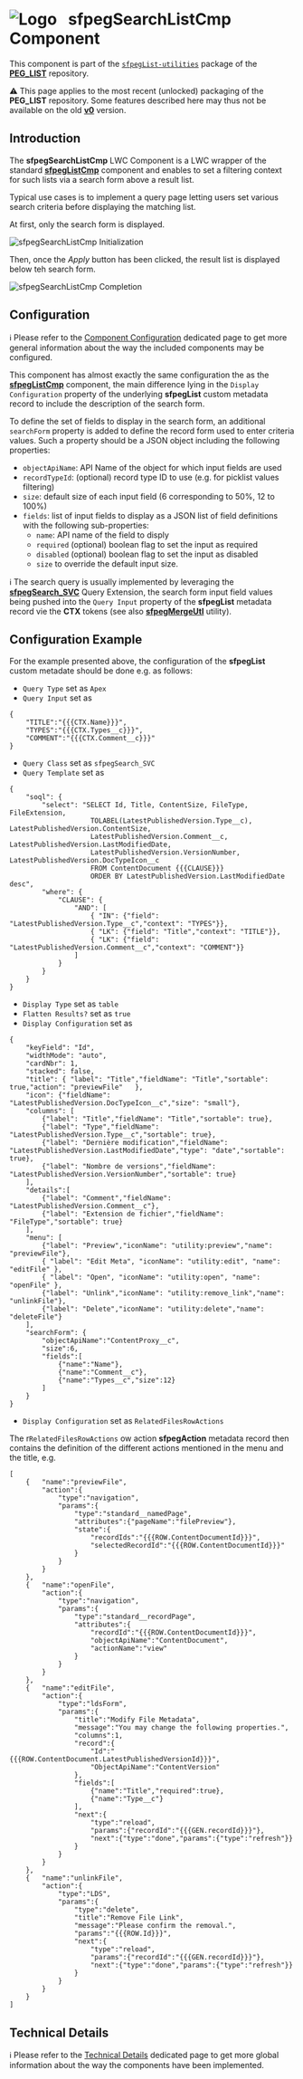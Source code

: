 # ![Logo](/media/Logo.png) &nbsp; **sfpegSearchListCmp** Component

This component is part of the [`sfpegList-utilities`](/help/sfpegListPkgUtilities.md) package
of the **[PEG_LIST](/README.md)** repository.

⚠️ This page applies to the most recent (unlocked) packaging of the **PEG_LIST** repository.
Some features described here may thus not be available on the old **[v0](https://github.com/pegros/PEG_LIST/tree/v0)** version.


## Introduction

The **sfpegSearchListCmp** LWC Component is a LWC wrapper of the standard 
**[sfpegListCmp](/help/sfpegListCmp.md)** component and enables to set 
a filtering context for such lists via a search form above a result list.

Typical use cases is to implement a query page letting users set various 
search criteria before displaying the matching list.

At first, only the search form is displayed.

![sfpegSearchListCmp Initialization](/media/sfpegSearchListCmpInit.png)

Then, once the _Apply_ button has been clicked, the result list is displayed
below teh search form.

![sfpegSearchListCmp Completion](/media/sfpegSearchListCmp.png)


## Configuration

ℹ️ Please refer to the [Component Configuration](/help/configuration.md) dedicated page to 
get more general information about the way the included components may be configured. 

This component has almost exactly the same configuration the as the
**[sfpegListCmp](/help/sfpegListCmp.md)** component, the main difference lying
in the `Display Configuration` property of the underlying **sfpegList** custom metadata
record to include the description of the search form.

To define the set of fields to display in the search form, an additional
`searchForm` property is added to define the record form used to enter
criteria values. Such a property should be a JSON object including the following
properties:
* `objectApiName`: API Name of the object for which input fields are used
* `recordTypeId`: (optional) record type ID to use (e.g. for picklist values filtering)
* `size`: default size of each input field (6 corresponding to 50%, 12 to 100%)
* `fields`: list of input fields to display as a JSON list of  field definitions with
the following sub-properties:
    * `name`: API name of the field to disply
    * `required` (optional) boolean flag to set the input as required
    * `disabled` (optional) boolean flag to set the input as disabled
    * `size` to override the default input size.

ℹ️ The search query is usually implemented by leveraging the
**[sfpegSearch_SVC](/help/sfpegSearchQueries.md)** Query Extension,
the search form input field values being pushed into the `Query Input`
property of the **sfpegList** metadata record vie the **CTX** tokens
(see also **[sfpegMergeUtl](/help/sfpegMergeUtl.md)** utility).


## Configuration Example

For the example presented above, the configuration of the **sfpegList** custom metadate
should be done e.g. as follows:
* `Query Type` set as `Apex`
* `Query Input` set as
```
{
    "TITLE":"{{{CTX.Name}}}",
    "TYPES":"{{{CTX.Types__c}}}",
    "COMMENT":"{{{CTX.Comment__c}}}"
}
```
* `Query Class` set as `sfpegSearch_SVC`
* `Query Template` set as 
```
{
    "soql": {
        "select": "SELECT Id, Title, ContentSize, FileType, FileExtension,
                    TOLABEL(LatestPublishedVersion.Type__c), LatestPublishedVersion.ContentSize, 
                    LatestPublishedVersion.Comment__c, LatestPublishedVersion.LastModifiedDate, 
                    LatestPublishedVersion.VersionNumber, LatestPublishedVersion.DocTypeIcon__c 
                    FROM ContentDocument {{{CLAUSE}}}
                    ORDER BY LatestPublishedVersion.LastModifiedDate desc",
        "where": {
            "CLAUSE": {
                "AND": [
                    { "IN": {"field": "LatestPublishedVersion.Type__c","context": "TYPES"}},
                    { "LK": {"field": "Title","context": "TITLE"}},
                    { "LK": {"field": "LatestPublishedVersion.Comment__c","context": "COMMENT"}}
                ]
            }
        }
    }
}
```
* `Display Type` set as `table`
* `Flatten Results?` set as `true`
* `Display Configuration` set as
```
{
    "keyField": "Id",
    "widthMode": "auto",
    "cardNbr": 1,
    "stacked": false,
    "title": { "label": "Title","fieldName": "Title","sortable": true,"action": "previewFile"   },
    "icon": {"fieldName": "LatestPublishedVersion.DocTypeIcon__c","size": "small"},
    "columns": [
        {"label": "Title","fieldName": "Title","sortable": true},
        {"label": "Type","fieldName": "LatestPublishedVersion.Type__c","sortable": true},
        {"label": "Dernière modification","fieldName": "LatestPublishedVersion.LastModifiedDate","type": "date","sortable": true},
        {"label": "Nombre de versions","fieldName": "LatestPublishedVersion.VersionNumber","sortable": true}
    ],
    "details":[
        {"label": "Comment","fieldName": "LatestPublishedVersion.Comment__c"},
        {"label": "Extension de fichier","fieldName": "FileType","sortable": true}
    ],
    "menu": [
        {"label": "Preview","iconName": "utility:preview","name": "previewFile"},
        { "label": "Edit Meta", "iconName": "utility:edit", "name": "editFile" },
        { "label": "Open", "iconName": "utility:open", "name": "openFile" },
        {"label": "Unlink","iconName": "utility:remove_link","name": "unlinkFile"},
        {"label": "Delete","iconName": "utility:delete","name": "deleteFile"}
    ],
    "searchForm": {
        "objectApiName":"ContentProxy__c",
        "size":6,
        "fields":[
            {"name":"Name"},
            {"name":"Comment__c"},
            {"name":"Types__c","size":12}
        ]
    }
}
```
* `Display Configuration` set as `RelatedFilesRowActions`

The r`RelatedFilesRowActions` ow action **sfpegAction** metadata record then contains
the definition of the different actions mentioned in the menu and the title, e.g.
```
[
    {   "name":"previewFile",
        "action":{
            "type":"navigation",
            "params":{
                "type":"standard__namedPage",
                "attributes":{"pageName":"filePreview"},
                "state":{
                    "recordIds":"{{{ROW.ContentDocumentId}}}",
                    "selectedRecordId":"{{{ROW.ContentDocumentId}}}"
                }
            }
        }
    },
    {   "name":"openFile",
        "action":{
            "type":"navigation",
            "params":{
                "type":"standard__recordPage",
                "attributes":{
                    "recordId":"{{{ROW.ContentDocumentId}}}",
                    "objectApiName":"ContentDocument",
                    "actionName":"view"
                }
            }
        }
    },
    {   "name":"editFile",
        "action":{
            "type":"ldsForm",
            "params":{
                "title":"Modify File Metadata",
                "message":"You may change the following properties.",
                "columns":1,
                "record":{
                    "Id":"{{{ROW.ContentDocument.LatestPublishedVersionId}}}",
                    "ObjectApiName":"ContentVersion"
                },
                "fields":[
                    {"name":"Title","required":true},
                    {"name":"Type__c"}
                ],
                "next":{
                    "type":"reload",
                    "params":{"recordId":"{{{GEN.recordId}}}"},
                    "next":{"type":"done","params":{"type":"refresh"}}
                }
            }
        }
    },
    {   "name":"unlinkFile",
        "action":{
            "type":"LDS",
            "params":{
                "type":"delete",
                "title":"Remove File Link",
                "message":"Please confirm the removal.",
                "params":"{{{ROW.Id}}}",
                "next":{
                    "type":"reload",
                    "params":{"recordId":"{{{GEN.recordId}}}"},
                    "next":{"type":"done","params":{"type":"refresh"}}
                }
            }
        }
    }
]
```

## Technical Details

ℹ️ Please refer to the [Technical Details](/help/technical.md) dedicated page to 
get more global information about the way the components have been implemented.
